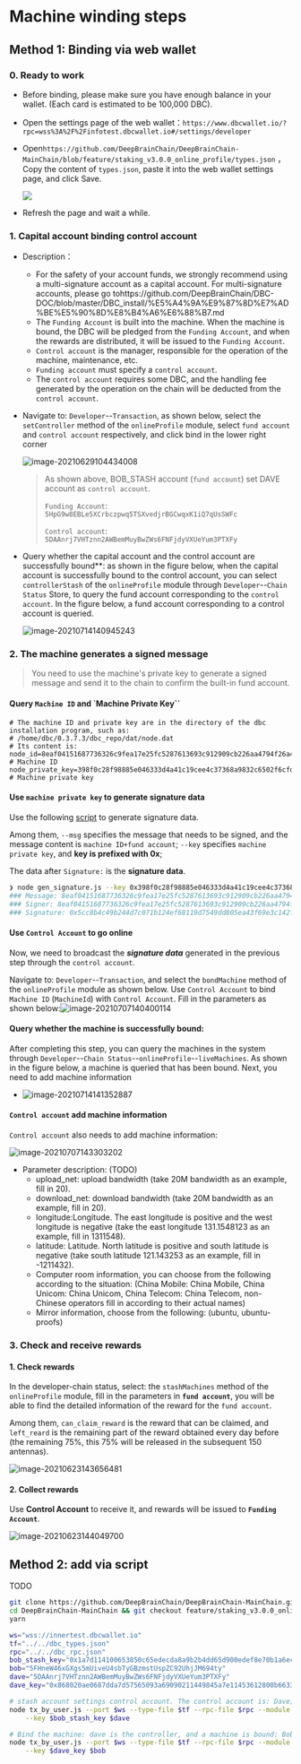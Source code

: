 # Machine winding steps

## Method 1: Binding via web wallet

### 0. Ready to work

+ Before binding, please make sure you have enough balance in your wallet. (Each card is estimated to be 100,000 DBC).
+ Open the settings page of the web wallet：`https://www.dbcwallet.io/?rpc=wss%3A%2F%2Finfotest.dbcwallet.io#/settings/developer`

+ Open`https://github.com/DeepBrainChain/DeepBrainChain-MainChain/blob/feature/staking_v3.0.0_online_profile/types.json` ，Copy the content of `types.json`, paste it into the web wallet settings page, and click Save.

  ![](bonding_machine.assets/火狐截图_2021-06-01T08-25-33.414Z.png)

+ Refresh the page and wait a while.

### 1. Capital account binding control account

+ Description：

  + For the safety of your account funds, we strongly recommend using a multi-signature account as a capital account. For multi-signature accounts, please go tohttps://github.com/DeepBrainChain/DBC-DOC/blob/master/DBC_install/%E5%A4%9A%E9%87%8D%E7%AD%BE%E5%90%8D%E8%B4%A6%E6%88%B7.md 
  +  The `Funding Account` is built into the machine. When the machine is bound, the DBC will be pledged from the `Funding Account`, and when the rewards are distributed, it will be issued to the `Funding Account`.
  + `Control account` is the manager, responsible for the operation of the machine, maintenance, etc.
  + `Funding account` must specify a `control account`.
  + The `control account` requires some DBC, and the handling fee generated by the operation on the chain will be deducted from the `control account`.

+ Navigate to: `Developer`--`Transaction`, as shown below, select the `setController` method of the `onlineProfile` module, select `fund account` and `control account` respectively, and click bind in the lower right corner

  ![image-20210629104434008](bonding_machine.assets/image-20210629104434008.png)

  > As shown above, BOB_STASH account (`fund account`) set DAVE account as `control account`.
  >
  > `Funding Account`: `5HpG9w8EBLe5XCrbczpwq5TSXvedjrBGCwqxK1iQ7qUsSWFc`
  >
  > `Control account`: `5DAAnrj7VHTznn2AWBemMuyBwZWs6FNFjdyVXUeYum3PTXFy`
  
+ Query whether the capital account and the control account are successfully bound**: as shown in the figure below, when the capital account is successfully bound to the control account, you can select `controllerStash` of the `onlineProfile` module through `Developer`--`Chain Status` Store, to query the fund account corresponding to the `control account`. In the figure below, a fund account corresponding to a control account is queried.

  ![image-20210714140945243](bonding_machine.assets/image-20210714140945243.png)
### 2. The machine generates a signed message

> You need to use the machine's private key to generate a signed message and send it to the chain to confirm the built-in fund account.

#### Query `Machine ID` and `Machine Private Key``

```shell
# The machine ID and private key are in the directory of the dbc installation program, such as:
# /home/dbc/0.3.7.3/dbc_repo/dat/node.dat
# Its content is:
node_id=8eaf04151687736326c9fea17e25fc5287613693c912909cb226aa4794f26a48 # Machine ID
node_private_key=398f0c28f98885e046333d4a41c19cee4c37368a9832c6502f6cfd182e2aef89 # Machine private key
```

#### Use `machine private key` to generate signature data

Use the following [script](https://github.com/DeepBrainChain/DeepBrainChain-MainChain/blob/feature/staking_v3.0.0_online_profile/scripts/test_script/gen_signature.js) to generate signature data.

Among them, `--msg` specifies the message that needs to be signed, and the message content is `machine ID+fund account`; `--key` specifies `machine private key`, and **key is prefixed with 0x**;

The data after `Signature:` is the **signature data**.

```bash
❯ node gen_signature.js --key 0x398f0c28f98885e046333d4a41c19cee4c37368a9832c6502f6cfd182e2aef89 --msg 8eaf04151687736326c9fea17e25fc5287613693c912909cb226aa4794f26a485CiPPseXPECbkjWCa6MnjNokrgYjMqmKndv2rSnekmSK2DjL
### Message: 8eaf04151687736326c9fea17e25fc5287613693c912909cb226aa4794f26a485CiPPseXPECbkjWCa6MnjNokrgYjMqmKndv2rSnekmSK2DjL
### Signer: 8eaf04151687736326c9fea17e25fc5287613693c912909cb226aa4794f26a48
### Signature: 0x5cc8b4c49b244d7c071b124ef68119d7549dd805ea43f69e3c142fd5909f926041a9cad93b16085d72431df2d1164e7911085423bca16625295583686f2fce8c
```

#### Use `Control Account` to go online

Now, we need to broadcast the ***signature data*** generated in the previous step through the `control account`.

Navigate to: `Developer`--`Transaction`, and select the `bondMachine` method of the `onlineProfile` module as shown below. Use `Control Account` to bind `Machine ID` (`MachineId`) with `Control Account`. Fill in the parameters as shown below:![image-20210707140400114](bonding_machine.assets/image-20210707140400114.png)

#### Query whether the machine is successfully bound:

  After completing this step, you can query the machines in the system through `Developer`--`Chain Status`--`onlineProfile`--`liveMachines`. As shown in the figure below, a machine is queried that has been bound. Next, you need to add machine information

+ ![image-20210714141352887](bonding_machine.assets/image-20210714141352887.png)

#### `Control account` add machine information

`Control account` also needs to add machine information:

![image-20210707143303202](bonding_machine.assets/image-20210707143303202.png)

+ Parameter description: (TODO)
  + upload_net: upload bandwidth (take 20M bandwidth as an example, fill in 20).
  + download_net: download bandwidth (take 20M bandwidth as an example, fill in 20).
  + longitude:Longitude. The east longitude is positive and the west longitude is negative (take the east longitude 131.1548123 as an example, fill in 1311548).
  + latitude:  Latitude. North latitude is positive and south latitude is negative (take south latitude 121.143253 as an example, fill in -1211432).
  + Computer room information, you can choose from the following according to the situation: (China Mobile: China Mobile, China Unicom: China Unicom, China Telecom: China Telecom, non-Chinese operators fill in according to their actual names)
  + Mirror information, choose from the following: (ubuntu, ubuntu-proofs)

### 3. Check and receive rewards

#### 1. Check rewards

In the developer-chain status, select: the `stashMachines` method of the `onlineProfile` module, fill in the parameters in **`fund account`**, you will be able to find the detailed information of the reward for the `fund account`.

Among them, `can_claim_reward` is the reward that can be claimed, and `left_reard` is the remaining part of the reward obtained every day before (the remaining 75%, this 75% will be released in the subsequent 150 antennas).

![image-20210623143656481](bonding_machine.assets/image-20210623143656481.png)

#### 2. Collect rewards

Use **Control Account** to receive it, and rewards will be issued to **`Funding Account`**.

![image-20210623144049700](bonding_machine.assets/image-20210623144049700.png)

## Method 2: add via script

TODO

```bash
git clone https://github.com/DeepBrainChain/DeepBrainChain-MainChain.git
cd DeepBrainChain-MainChain && git checkout feature/staking_v3.0.0_online_profile && cd scripts/test_script
yarn

ws="wss://innertest.dbcwallet.io"
tf="../../dbc_types.json"
rpc="../../dbc_rpc.json"
bob_stash_key="0x1a7d114100653850c65edecda8a9b2b4dd65d900edef8e70b1a6ecdcda967056"
bob="5FHneW46xGXgs5mUiveU4sbTyGBzmstUspZC92UhjJM694ty"
dave="5DAAnrj7VHTznn2AWBemMuyBwZWs6FNFjdyVXUeYum3PTXFy"
dave_key="0x868020ae0687dda7d57565093a69090211449845a7e11453612800b663307246"

# stash account settings control account. The control account is: Dave; the machine ID is Bob; the machine stash account is BobStash:
node tx_by_user.js --port $ws --type-file $tf --rpc-file $rpc --module onlineProfile --func setController \
    --key $bob_stash_key $dave

# Bind the machine: dave is the controller, and a machine is bound: Bob, and the beneficiary account is BobStash
node tx_by_user.js --port $ws --type-file $tf --rpc-file $rpc --module onlineProfile --func bondMachine \
    --key $dave_key $bob
```
